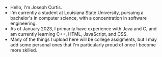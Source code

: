- Hello, I'm Joseph Curtis.
- I'm currently a student at Louisiana State University, pursuing a bachelor's in computer science, with a concentration in software engineering.
- As of January 2023, I primarily have experience with Java and C, and am currently learning C++, HTML, JavaScript, and CSS.
- Many of the things I upload here will be college assigments, but I may add some personal ones that I'm particularly proud of once I become more skilled.

<!---
jcurtis182/jcurtis182 is a ✨ special ✨ repository because its `README.md` (this file) appears on your GitHub profile.
You can click the Preview link to take a look at your changes.
--->

